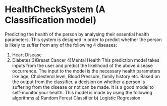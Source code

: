 # HealthCheckSystem (A Classification model)
Predicting the health of the person by analysing their essential health parameters. This system is designed in order to predict whether the person is likely to suffer from any of the following 4 diseases: 
1) Heart Disease
2) Diabetes
3)Breast Cancer
4)Mental Health
This prediction model takes inputs from the user and predict the likelihood of the above disease occurrence. The input to the model is the necessary health parameters like age, Cholesterol level, Blood Pressure, family history etc. Based on the output from the classifier, a decision on whether a person is suffering from the disease or not can be made. It is a good model to self-monitor your health. This model is made by using the following algorithms 
a) Random Forest Classifier
b) Logistic Regression


